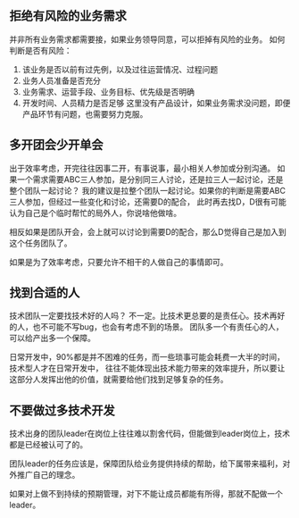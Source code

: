 ## 拒绝有风险的业务需求
并非所有业务需求都需要接，如果业务领导同意，可以拒掉有风险的业务。
如何判断是否有风险：
1. 该业务是否以前有过先例，以及过往运营情况、过程问题
2. 业务人员准备是否充分
3. 业务需求、运营手段、业务目标、优先级是否明确
4. 开发时间、人员精力是否足够 
这里没有产品设计，如果业务需求没问题，即便产品环节有问题，也需要努力克服。

## 多开团会少开单会
出于效率考虑，开完往往因事二开，有事说事，最小相关人参加或分别沟通。
如果一个需求需要ABC三人参加，是分别同三人讨论，还是拉三人一起讨论，还是整个团队一起讨论？
我的建议是拉整个团队一起讨论。如果你的判断是需要ABC三人参加，但经过一些变化和讨论，还需要D的配合，
此时再去找D，D很有可能认为自己是个临时帮忙的局外人，你说啥他做啥。

相反如果是团队开会，会上就可以讨论到需要D的配合，那么D觉得自己是加入到这个任务团队了。

如果是为了效率考虑，只要允许不相干的人做自己的事情即可。

## 找到合适的人
技术团队一定要找技术好的人吗？
不一定。比技术更总要的是责任心。技术再好的人，也不可能不写bug，也会有考虑不到的场景。
团队多一个有责任心的人，可以给产出多一个保障。

日常开发中，90%都是并不困难的任务，而一些琐事可能会耗费一大半的时间，技术型人才在日常开发中，
往往不能体现出技术能力带来的效率提升，所以要让这部分人发挥出他的价值，就需要给他们找到足够复杂的任务。

## 不要做过多技术开发
技术出身的团队leader在岗位上往往难以割舍代码，但能做到leader岗位上，技术都是已经被认可了的。

团队leader的任务应该是，保障团队给业务提供持续的帮助，给下属带来福利，对外推广自己的理念。

如果对上做不到持续的预期管理，对下不能让成员都能有所得，那就不配做一个leader。




